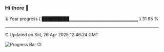 ### Hi there 👋

⏳ Year progress { █████████▁▁▁▁▁▁▁▁▁▁▁▁▁▁▁▁▁▁▁▁▁ } 31.65 %

---

⏰ Updated on Sat, 26 Apr 2025 12:46:24 GMT

![Progress Bar CI](https://github.com/DhruviPatel157/GitHub-Actions-Demo/workflows/Progress%20Bar%20CI/badge.svg)
